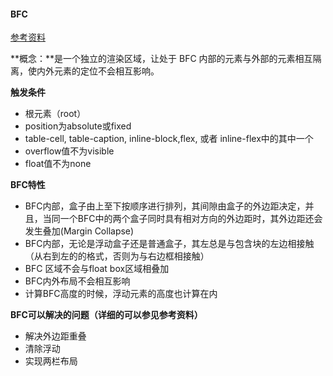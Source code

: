 #### BFC

[参考资料](https://blog.csdn.net/sjn0503/article/details/56005148 "BFC")

**概念：**是一个独立的渲染区域，让处于 BFC 内部的元素与外部的元素相互隔离，使内外元素的定位不会相互影响。

**触发条件**
* 根元素（root）
* position为absolute或fixed
* table-cell, table-caption, inline-block,flex, 或者 inline-flex中的其中一个
* overflow值不为visible
* float值不为none

**BFC特性**
* BFC内部，盒子由上至下按顺序进行排列，其间隙由盒子的外边距决定，并且，当同一个BFC中的两个盒子同时具有相对方向的外边距时，其外边距还会发生叠加(Margin Collapse) 
* BFC内部，无论是浮动盒子还是普通盒子，其左总是与包含块的左边相接触（从右到左的的格式，否则为与右边框相接触） 
* BFC 区域不会与float box区域相叠加 
* BFC内外布局不会相互影响 
* 计算BFC高度的时候，浮动元素的高度也计算在内

**BFC可以解决的问题（详细的可以参见参考资料）**
* 解决外边距重叠
* 清除浮动
* 实现两栏布局
